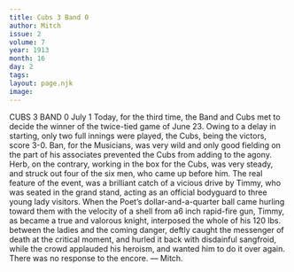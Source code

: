 ```yaml
---
title: Cubs 3 Band 0
author: Mitch
issue: 2
volume: 7
year: 1913
month: 16
day: 2
tags:
layout: page.njk
image:
---
```

CUBS 3 BAND 0    July 1    Today, for the third time, the Band and Cubs met to decide the winner of the twice-tied game of June 23. Owing to a delay in starting, only two full innings were played, the Cubs, being the victors, score 3-0. Ban, for the Musicians, was very wild and only good fielding on the part of his associates prevented the Cubs from adding to the agony. Herb, on the contrary, working in the box for the Cubs, was very steady, and struck out four of the six men, who came up before him. The real feature of the event, was a brilliant catch of a vicious drive by Timmy, who was seated in the grand stand, acting as an official bodyguard to three young lady visitors. When the Poet’s dollar-and-a-quarter ball came hurling toward them with the velocity of a shell from a6 inch rapid-fire gun, Timmy, as became a true and valorous knight, interposed the whole of his 120 lbs. between the ladies and the coming danger, deftly caught the messenger of death at the critical moment, and hurled it back with disdainful sangfroid, while the crowd applauded his heroism, and wanted him to do it over again. There was no response to the encore. — Mitch. 





